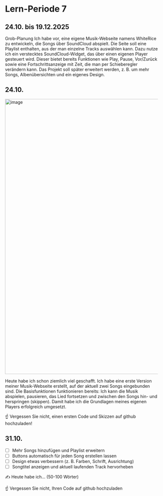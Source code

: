 # Lern-Periode 7
## 24.10. bis 19.12.2025

Grob-Planung
Ich habe vor, eine eigene Musik-Webseite namens WhiteRice zu entwickeln, die Songs über SoundCloud abspielt. Die Seite soll eine Playlist enthalten, aus der man einzelne Tracks auswählen kann. Dazu nutze ich ein verstecktes SoundCloud-Widget, das über einen eigenen Player gesteuert wird. Dieser bietet bereits Funktionen wie Play, Pause, Vor/Zurück sowie eine Fortschrittsanzeige mit Zeit, die man per Schieberegler verändern kann. Das Projekt soll später erweitert werden, z. B. um mehr Songs, Albenübersichten und ein eigenes Design.

## 24.10.

<img width="548" height="907" alt="image" src="https://github.com/user-attachments/assets/bf56181f-68d6-4a1f-acc1-bdaf82544f96" />

Heute habe ich schon ziemlich viel geschafft. Ich habe eine erste Version meiner Musik-Webseite erstellt, auf der aktuell zwei Songs eingebunden sind. Die Basisfunktionen funktionieren bereits: Ich kann die Musik abspielen, pausieren, das Lied fortsetzen und zwischen den Songs hin- und herspringen (skippen). Damit habe ich die Grundlagen meines eigenen Players erfolgreich umgesetzt.

☝️ Vergessen Sie nicht, einen ersten Code und Skizzen auf github hochzuladen!

## 31.10.


- [ ] Mehr Songs hinzufügen und Playlist erweitern
- [ ] Buttons automatisch für jeden Song erstellen lassen
- [ ] Design etwas verbessern (z. B. Farben, Schrift, Ausrichtung)
- [ ] Songtitel anzeigen und aktuell laufenden Track hervorheben

✍️ Heute habe ich... (50-100 Wörter)

☝️ Vergessen Sie nicht, Ihren Code auf github hochzuladen

